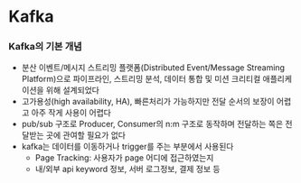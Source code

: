 # Kafka

### Kafka의 기본 개념
- 분산 이벤트/메시지 스트리밍 플랫폼(Distributed Event/Message Streaming Platform)으로 파이프라인, 스트리밍 분석, 데이터 통합 및 미션 크리티컬 애플리케이션을 위해 설계되었다
- 고가용성(high availability, HA), 빠른처리가 가능하지만 전달 순서의 보장이 어렵고 아주 작게 사용이 어렵다
- pub/sub 구조로 Producer, Consumer의 n:m 구조로 동작하며 전달하는 쪽은 전달받는 곳에 관여할 필요가 없다
- kafka는 데이터를 이동하거나 trigger를 주는 부분에서 사용된다
  - Page Tracking: 사용자가 page 어디에 접근하였는지
  - 내/외부 api keyword 정보, 서버 로그정보, 결제 정보 등